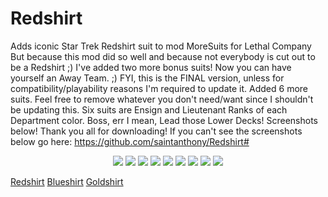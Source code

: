 # Redshirt
Adds iconic Star Trek Redshirt suit to mod MoreSuits for Lethal Company
But because this mod did so well and because not everybody is cut out to be a Redshirt ;) I've added two more bonus suits!
Now you can have yourself an Away Team. ;)  FYI, this is the FINAL version, unless for compatibility/playability reasons I'm required to update it.
Added 6 more suits. Feel free to remove whatever you don't need/want since I shouldn't be updating this. Six suits are Ensign and Lieutenant Ranks of each Department color. 
Boss, err I mean, Lead those Lower Decks! Screenshots below! Thank you all for downloading!
If you can't see the screenshots below go here: https://github.com/saintanthony/Redshirt#

<p align="center">
	<img src="https://cdn.discordapp.com/attachments/456306509266157599/1199268814165123143/redshirtpreview.png?ex=65f0119e&is=65dd9c9e&hm=1147e4eec79df2c5226b1392642b285fd72d8591070ff5d9b34bb988d529fa17&=&format=webp&quality=lossless&width=318&height=676">
	<img src="https://media.discordapp.net/attachments/456306509266157599/1199268816283246644/Lieutenant_Redshirt_preview.png?ex=65c1ed1f&is=65af781f&hm=fd7ebade406851266832604142fa83284595f83dade39247bc2d52fcff4f8f40&=&format=webp&quality=lossless&width=300&height=675">
	<img src="https://media.discordapp.net/attachments/456306509266157599/1199268815217885274/Ensign_Redshirt_preview.png?ex=65c1ed1e&is=65af781e&hm=adc649e395f3957e8cf45cea837547a078dae6ed3bc9e6faaa2ec0cc0157bd3c&=&format=webp&quality=lossless&width=303&height=675">
	<img src="https://media.discordapp.net/attachments/456306509266157599/1199268814458736640/blueshirtpreview.png?ex=65c1ed1e&is=65af781e&hm=40d8b3002a5a210a0894a9c4cb3ca1cd3378a53d24448d0b77b8673808bd0b2a&=&format=webp&quality=lossless&width=329&height=675">
	<img src="https://media.discordapp.net/attachments/456306509266157599/1199268815721222214/Lieutenant_Blueshirt_preview.png?ex=65c1ed1f&is=65af781f&hm=1b31889a2862aac16eb9e3312b46736eaa36f9b3bfbb1f08ac1ce1b4445a425e&=&format=webp&quality=lossless&width=330&height=676">
	<img src="https://media.discordapp.net/attachments/456306509266157599/1199268814727159880/Ensign_Blueshirt_preview.png?ex=65c1ed1e&is=65af781e&hm=a66443333fc971d1a2ebabe0bd9d26d6044f09af6667f154bd52ebe93aafd0c7&=&format=webp&quality=lossless&width=322&height=675">
	<img src="https://media.discordapp.net/attachments/456306509266157599/1199268815473745950/goldshirtpreview.png?ex=65c1ed1e&is=65af781e&hm=558f69eeb806f622ba96af6ceb40e85219c4cc99b8155fcd2c8c2cac88c3bad0&=&format=webp&quality=lossless&width=305&height=676">
	<img src="https://media.discordapp.net/attachments/456306509266157599/1199268816002220072/Lieutenant_Goldshirt_preview.png?ex=65c1ed1f&is=65af781f&hm=eac463cf985bb5acefbb5a0a015fcbaed05acf7e36ba4451c1c42498a772cefa&=&format=webp&quality=lossless&width=321&height=676">
	<img src="https://media.discordapp.net/attachments/456306509266157599/1199268815003996270/Ensign_Goldshirt_preview.png?ex=65c1ed1e&is=65af781e&hm=7cfd4fd668d04df78b84d1e5242e7bea223e594dd0c8517c097c2a347ed88219&=&format=webp&quality=lossless&width=312&height=676">
</p>


[Redshirt](https://github.com/saintanthony/Redshirt/blob/main/redshirtpreview.png "Redshirt")
[Blueshirt]( https://github.com/saintanthony/Redshirt/blob/main/blueshirtpreview.png "Blueshirt")
[Goldshirt]( https://github.com/saintanthony/Redshirt/blob/main/goldshirtpreview.png "Goldshirt")
